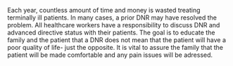 Each year, countless amount of time and money is wasted treating terminally ill patients. In many cases, a prior DNR may have resolved the problem. All healthcare workers have a responsibility to discuss DNR and advanced directive status with their patients. The goal is to educate the family and the patient that a DNR does not mean that the patient will have a poor quality of life- just the opposite. It is vital to assure the family that the patient will be made comfortable and any pain issues will be adressed.